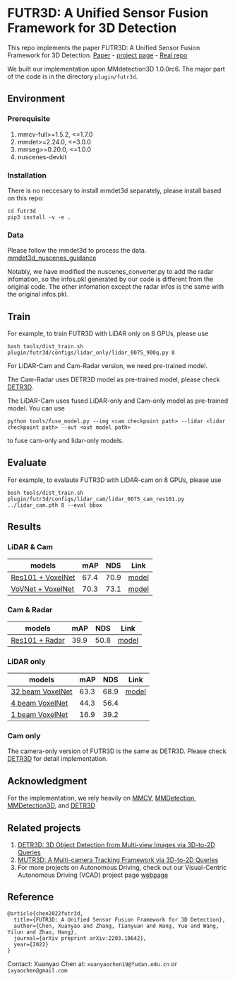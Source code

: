 # FUTR3D: A Unified Sensor Fusion Framework for 3D Detection
This repo implements the paper FUTR3D: A Unified Sensor Fusion Framework for 3D Detection. [Paper](https://arxiv.org/abs/2203.10642) - [project page](https://tsinghua-mars-lab.github.io/futr3d/) - [Real repo](https://github.com/Tsinghua-MARS-Lab/futr3d)

We built our implementation upon MMdetection3D 1.0.0rc6. The major part of the code is in the directory `plugin/futr3d`. 

## Environment
### Prerequisite
<ol>
<li> mmcv-full>=1.5.2, <=1.7.0 </li>
<li> mmdet>=2.24.0, <=3.0.0</li>
<li> mmseg>=0.20.0, <=1.0.0</li>
<li> nuscenes-devkit</li>
</ol>

### Installation

There is no neccesary to install mmdet3d separately, please install based on this repo:

```
cd futr3d
pip3 install -v -e .
```


### Data

 Please follow the mmdet3d to process the data. [mmdet3d_nuscenes_guidance](https://github.com/open-mmlab/mmdetection3d/blob/main/docs/en/advanced_guides/datasets/nuscenes.md)
 
 Notably, we have modified the nuscenes_converter.py to add the radar infomation, so the infos.pkl generated by our code is different from the original code. The other infomation except the radar infos is the same with the original infos.pkl.

## Train

For example, to train FUTR3D with LiDAR only on 8 GPUs, please use

```
bash tools/dist_train.sh plugin/futr3d/configs/lidar_only/lidar_0075_900q.py 8
```

For LiDAR-Cam and Cam-Radar version, we need pre-trained model. 

The Cam-Radar uses DETR3D model as pre-trained model, please check [DETR3D](https://github.com/WangYueFt/detr3d).

The LiDAR-Cam uses fused LiDAR-only and Cam-only model as pre-trained model. You can use

```
python tools/fuse_model.py --img <cam checkpoint path> --lidar <lidar checkpoint path> --out <out model path>
```
to fuse cam-only and lidar-only models.

## Evaluate

For example, to evalaute FUTR3D with LiDAR-cam on 8 GPUs, please use

```
bash tools/dist_train.sh plugin/futr3d/configs/lidar_cam/lidar_0075_cam_res101.py ../lidar_cam.pth 8 --eval bbox
```


## Results

### LiDAR & Cam
| models      | mAP         | NDS | Link |
| ----------- | ----------- | ----| ---- |
| [Res101 + VoxelNet](./plugin/futr3d/configs/lidar_cam/lidar_0075v_cam_res101.py)  | 67.4 | 70.9 | [model](https://drive.google.com/file/d/1hdsrQhWOD6CjgoTgyi1i3KV94IRt2OhF/view?usp=share_link)|
| [VoVNet + VoxelNet](./plugin/futr3d/configs/lidar_cam/lidar_0075v_cam_vov.py)   | 70.3 | 73.1 | [model](https://drive.google.com/file/d/1DgrzSoZSlTT_RDNGplHUMXatboKlkCqq/view?usp=share_link) |


### Cam & Radar
| models      | mAP         | NDS | Link |
| ----------- | ----------- | ----| ----- |
| [Res101 + Radar](./plugin/futr3d/configs/cam_radar/cam_res101_radar.py)  | 39.9  | 50.8 | [model](https://drive.google.com/file/d/1LX3kflWap_qWjTNy3Zy9gL9_IXANkUo1/view?usp=share_link) |

### LiDAR only

| models      | mAP         | NDS | Link |
| ----------- | ----------- | ----|  ----|
| [32 beam VoxelNet](./plugin/futr3d/configs/lidar_only/lidar_0075v_900q.py)  | 63.3 | 68.9 | [model](https://drive.google.com/file/d/1660B8m1CsDf_DwxdD_sXsdSTL7FbBnZn/view?usp=share_link)|
| [4 beam VoxelNet](./plugin/futr3d/configs/lidar_only/lidar_0075v_900q_4b.py)   | 44.3 | 56.4 |
| [1 beam VoxelNet](./plugin/futr3d/configs/lidar_only/lidar_0075v_900q_1b.py)   | 16.9 | 39.2 |

### Cam only
The camera-only version of FUTR3D is the same as DETR3D. Please check [DETR3D](https://github.com/WangYueFt/detr3d) for detail implementation.

## Acknowledgment

For the implementation, we rely heavily on [MMCV](https://github.com/open-mmlab/mmcv), [MMDetection](https://github.com/open-mmlab/mmdetection), [MMDetection3D](https://github.com/open-mmlab/mmdetection3d), and [DETR3D](https://github.com/WangYueFt/detr3d)


## Related projects 
1. [DETR3D: 3D Object Detection from Multi-view Images via 3D-to-2D Queries](https://tsinghua-mars-lab.github.io/detr3d/)
2. [MUTR3D: A Multi-camera Tracking Framework via 3D-to-2D Queries](https://tsinghua-mars-lab.github.io/mutr3d/)
3. For more projects on Autonomous Driving, check out our Visual-Centric Autonomous Driving (VCAD) project page [webpage](https://tsinghua-mars-lab.github.io/vcad/) 


## Reference

```
@article{chen2022futr3d,
  title={FUTR3D: A Unified Sensor Fusion Framework for 3D Detection},
  author={Chen, Xuanyao and Zhang, Tianyuan and Wang, Yue and Wang, Yilun and Zhao, Hang},
  journal={arXiv preprint arXiv:2203.10642},
  year={2022}
}
```

Contact: Xuanyao Chen at: `xuanyaochen19@fudan.edu.cn` or `ixyaochen@gmail.com`
